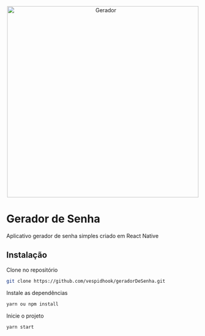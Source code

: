 <p align="center">
<img alt="Gerador" title="#Gerador" src="https://bas.inf.br/diversos/rn-layout-1.png" width="500px" /></p>

# Gerador de Senha

Aplicativo gerador de senha simples criado em React Native

## Instalação

Clone no repositório

```bash
git clone https://github.com/vespidhook/geradorDeSenha.git
```
Instale as dependências

```bash
yarn ou npm install
```
Inicie o projeto

```bash
yarn start
```




